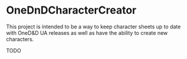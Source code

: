 # OneDnDCharacterCreator

This project is intended to be a way to keep character sheets up to date with OneD&amp;D UA releases as well as have the
ability to create new characters.

TODO